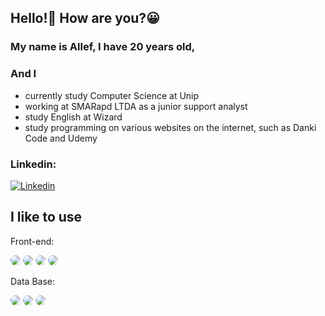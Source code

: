 ## Hello!👋 How are you?😀
 
### My name is Allef, I have 20 years old,
### And I 
- currently study Computer Science at Unip
- working at SMARapd LTDA as a junior support analyst 
- study English at Wizard 
- study programming on various websites on the internet, such as Danki Code and Udemy

### Linkedin:
[![Linkedin](https://img.shields.io/badge/LinkedIn-0077B5?style=for-the-badge&logo=linkedin&logoColor=white)](https://www.linkedin.com/in/allef-moreira-7b99b01b6/)

## I like to use
Front-end: 
    <div>
    <img style="border-radius:10px" src="https://img.shields.io/badge/JavaScript-323330?style=for-the-badge&logo=javascript&logoColor=F7DF1E"/> 
    <img style="border-radius:10px" src="https://img.shields.io/badge/HTML5-E34F26?style=for-the-badge&logo=html5&logoColor=white"/> 
    <img style="border-radius:10px" src="https://img.shields.io/badge/CSS3-1572B6?style=for-the-badge&logo=css3&logoColor=white"/> 
    <img style="border-radius:10px" src="https://img.shields.io/badge/React-20232A?style=for-the-badge&logo=react&logoColor=61DAFB"/>
    </div>
    
  Data Base:
  <div>
    <img style="border-radius:10px" src="https://img.shields.io/badge/MySQL-00000F?style=for-the-badge&logo=mysql&logoColor=white"/> 
    <img style="border-radius:10px" src="https://img.shields.io/badge/Microsoft_SQL_Server-CC2927?style=for-the-badge&logo=microsoft-sql-server&logoColor=white"/> 
    <img style="border-radius:10px" src="https://img.shields.io/badge/Oracle-F80000?style=for-the-badge&logo=oracle&logoColor=black"/> 
    </div>

